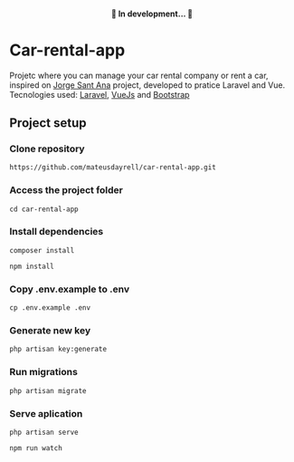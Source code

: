 <h4 align="center"> 
	🚧  In development...  🚧
</h4>

# Car-rental-app

Projetc where you can manage your car rental company or rent a car, inspired on [Jorge Sant Ana](https://jorgesantana.net.br/) project, developed to pratice Laravel and Vue.<br>
Tecnologies used: [Laravel](https://laravel.com/), [VueJs](https://vuejs.org/) and [Bootstrap](https://getbootstrap.com/)

## Project setup <br>

### Clone repository
```
https://github.com/mateusdayrell/car-rental-app.git
```

### Access the project folder
```
cd car-rental-app
```

### Install dependencies
```
composer install
```
```
npm install
```

### Copy .env.example to .env
```
cp .env.example .env
```

### Generate new key
```
php artisan key:generate
```

### Run migrations
```
php artisan migrate
```

### Serve aplication
```
php artisan serve
```
```
npm run watch
```
